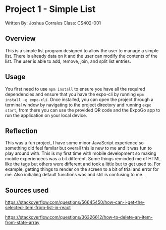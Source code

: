 # Project 1 - Simple List

Written By: Joshua Corrales
Class: CS402-001

## Overview

This is a simple list program designed to allow the user to manage a simple list. There is already data on it and the user
can modify the contents of the list. The user is able to add, remove, join, and split list entries.

## Usage

You first need to use ```npm install``` to ensure you have all the required dependencies and ensure that you have the expo-cli by running
```npm install -g expo-cli```. Once installed, you can open the project through a terminal window by navigating to the project directory and running ```expo start```, from there you can use the provided QR code and the ExpoGo app to run the application on your local device.


## Reflection

This was a fun project, I have some minor JavaScript experience so something did feel
familar but overall this is new to me and it was fun to play around with. This is my first
time with mobile development so making mobile experiencecs was a bit different. Some things
reminded me of HTML like the tags but others were different and took a little but to get used to.
For example, getting things to render on the screen to a bit of trial and error for me. Also initialing
default functions was and still is confusing to me.

## Sources used
https://stackoverflow.com/questions/56645450/how-can-i-get-the-selected-item-from-list-in-react

https://stackoverflow.com/questions/36326612/how-to-delete-an-item-from-state-array


